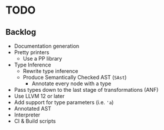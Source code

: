 # TODO

## Backlog

- Documentation generation
- Pretty printers
  - Use a PP library
- Type Inference
  - Rewrite type inference
  - Produce Semantically Checked AST (`SAst`)
    - Annotate every node with a type
- Pass types down to the last stage of transformations (ANF)
- Use LLVM 12 or later
- Add support for type parameters (i.e. `'a`)
- Annotated AST
- Interpreter
- CI & Build scripts
